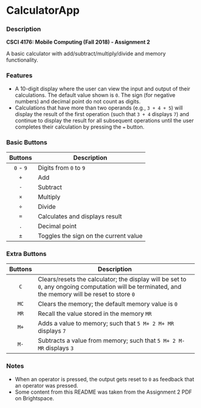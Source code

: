 # CalculatorApp

### Description
**CSCI 4176: Mobile Computing (Fall 2018) - Assignment 2**

A basic calculator with add/subtract/multiply/divide and memory functionality.

### Features
- A 10-digit display where the user can view the input and output of their calculations. 
The default value shown is `0`. The sign (for negative numbers) and decimal point do not count as digits.
- Calculations that have more than two operands (e.g., `3 + 4 + 5`) will display the result of the first operation (such that `3 + 4` displays `7`) and continue to display the result for all subsequent operations until the user completes their calculation by pressing the `=` button.

### Basic Buttons
|Buttons  |Description							            |
|:-------:|-------------------------------------|
|`0` - `9`|Digits from `0` to `9`				        |
|`+`	    |Add									                |
|`-`	    |Subtract								              |
|`×`	    |Multiply								              |
|`÷`	    |Divide								                |
|`=`	    |Calculates and displays result		    |
|`.`	    |Decimal point						            |
|`±`	    |Toggles the sign on the current value|

### Extra Buttons
|Buttons  |Description							                                           |
|:-------:|--------------------------------------------------------------------|
|`C`	    |Clears/resets the calculator; the display will be set to `0`, any ongoing computation will be terminated, and the memory will be reset to store `0`|
|`MC`	    |Clears the memory; the default memory value is `0`                  |
|`MR`	    |Recall the value stored in the memory `MR`                          |
|`M+`	    |Adds a value to memory; such that `5 M+ 2 M+ MR` displays `7`       |
|`M-`	    |Subtracts a value from memory; such that `5 M+ 2 M- MR` displays `3`|

### Notes
- When an operator is pressed, the output gets reset to `0` as feedback that an operator was pressed.
- Some content from this README was taken from the Assignment 2 PDF on Brightspace.

